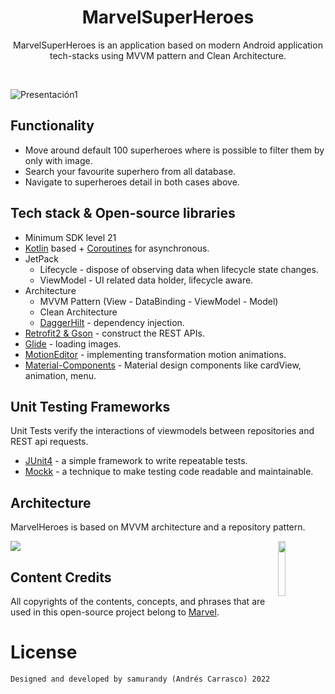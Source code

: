 <h1 align="center">MarvelSuperHeroes</h1>

<p align="center">  
MarvelSuperHeroes is an application based on modern Android application tech-stacks using MVVM pattern and Clean Architecture.<br>
</p>
</br>


![Presentación1](https://user-images.githubusercontent.com/21971474/157326371-2e3148b2-0057-4baa-aa19-93aeb6f52564.png)

## Functionality
- Move around default 100 superheroes where is possible to filter them by only with image.
- Search your favourite superhero from all database.
- Navigate to superheroes detail in both cases above.

## Tech stack & Open-source libraries
- Minimum SDK level 21
- [Kotlin](https://kotlinlang.org/) based + [Coroutines](https://github.com/Kotlin/kotlinx.coroutines) for asynchronous.
- JetPack
  - Lifecycle - dispose of observing data when lifecycle state changes.
  - ViewModel - UI related data holder, lifecycle aware.
- Architecture
  - MVVM Pattern (View - DataBinding - ViewModel - Model)
  - Clean Architecture
  - [DaggerHilt](https://github.com/google/dagger/tree/master/java/dagger/hilt) - dependency injection.
- [Retrofit2 & Gson](https://github.com/square/retrofit) - construct the REST APIs.
- [Glide](https://github.com/bumptech/glide) - loading images.
- [MotionEditor](https://developer.android.com/studio/write/motion-editor?hl=es-419) - implementing transformation motion animations.
- [Material-Components](https://github.com/material-components/material-components-android) - Material design components like cardView, animation, menu.

## Unit Testing Frameworks
Unit Tests verify the interactions of viewmodels between repositories and REST api requests.
- [JUnit4](https://github.com/junit-team/junit4) - a simple framework to write repeatable tests.
- [Mockk](https://github.com/mockk/mockk) - a technique to make testing code readable and maintainable.

## Architecture
MarvelHeroes is based on MVVM architecture and a repository pattern.

<img src="https://user-images.githubusercontent.com/21971474/157321132-fd1e56de-508d-453f-81e8-af605185943a.png" />

<img src="https://user-images.githubusercontent.com/21971474/157424462-1f8aeeef-f9d2-4ffe-8949-554e1d6a7e9b.png" align="right" width="15%"/>

## Content Credits
All copyrights of the contents, concepts, and phrases that are used in this open-source project belong to [Marvel](https://www.marvel.com/).

# License
```xml
Designed and developed by samurandy (Andrés Carrasco) 2022
